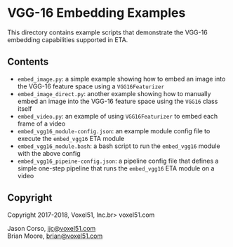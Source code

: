 # VGG-16 Embedding Examples

This directory contains example scripts that demonstrate the VGG-16 embedding
capabilities supported in ETA.


## Contents

- `embed_image.py`: a simple example showing how to embed an image into the
    VGG-16 feature space using a `VGG16Featurizer`
- `embed_image_direct.py`: another example showing how to manually embed an
    image into the VGG-16 feature space using the `VGG16` class itself
- `embed_video.py`: an example of using `VGG16Featurizer` to embed each frame
    of a video
- `embed_vgg16_module-config.json`: an example module config file to execute
    the `embed_vgg16` ETA module
- `embed_vgg16_module.bash`: a bash script to run the `embed_vgg16` module
    with the above config
- `embed_vgg16_pipeine-config.json`: a pipeline config file that defines a
    simple one-step pipeline that runs the `embed_vgg16` ETA module on a video


## Copyright

Copyright 2017-2018, Voxel51, Inc.br>
voxel51.com

Jason Corso, jjc@voxel51.com<br>
Brian Moore, brian@voxel51.com
